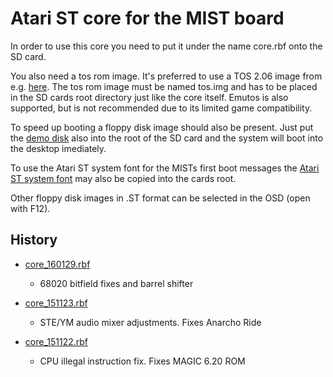 Atari ST core for the MIST board
================================

In order to use this core you need to put it under the name core.rbf onto
the SD card. 

You also need a tos rom image. It's preferred to use a TOS 2.06 image
from e.g. [here](http://www.atariworld.org/tos-rom/). The tos rom
image must be named tos.img and has to be placed in the SD cards root
directory just like the core itself. Emutos is also supported, but is
not recommended due to its limited game compatibility.

To speed up booting a floppy disk image should also be present. Just
put the [demo
disk](https://github.com/mist-devel/mist-binaries/raw/master/cores/mist/disk_a.st)
also into the root of the SD card and the system will boot into the
desktop imediately.

To use the Atari ST system font for the MISTs first boot messages the
[Atari ST system font](https://github.com/mist-devel/mist-binaries/raw/master/cores/mist/system.fnt)
may also be copied into the cards root.

Other floppy disk images in .ST format can be selected in the OSD
(open with F12).

History
-------

* [core_160129.rbf](https://github.com/mist-devel/mist-binaries/raw/master/cores/mist/core_160129.rbf)
  - 68020 bitfield fixes and barrel shifter 

* [core_151123.rbf](https://github.com/mist-devel/mist-binaries/raw/master/cores/mist/old/core_151123.rbf)
  - STE/YM audio mixer adjustments. Fixes Anarcho Ride

* [core_151122.rbf](https://github.com/mist-devel/mist-binaries/raw/master/cores/mist/old/core_151122.rbf)
  - CPU illegal instruction fix. Fixes MAGIC 6.20 ROM
